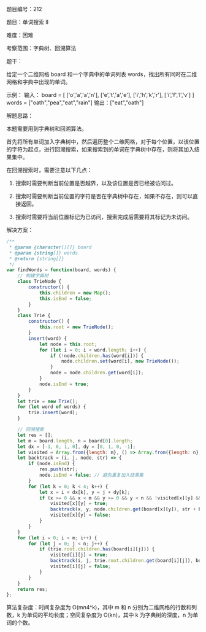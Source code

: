 题目编号：212

题目：单词搜索 II

难度：困难

考察范围：字典树、回溯算法

题干：

给定一个二维网格 board 和一个字典中的单词列表 words，找出所有同时在二维网格和字典中出现的单词。

示例：
输入：
board = [
  ['o','a','a','n'],
  ['e','t','a','e'],
  ['i','h','k','r'],
  ['i','f','l','v']
]
words = ["oath","pea","eat","rain"]
输出：["eat","oath"]

解题思路：

本题需要用到字典树和回溯算法。

首先将所有单词加入字典树中，然后遍历整个二维网格，对于每个位置，以该位置的字符为起点，进行回溯搜索，如果搜索到的单词在字典树中存在，则将其加入结果集中。

在回溯搜索时，需要注意以下几点：

1. 搜索时需要判断当前位置是否越界，以及该位置是否已经被访问过。

2. 搜索时需要判断当前位置的字符是否在字典树中存在，如果不存在，则可以直接返回。

3. 搜索时需要将当前位置标记为已访问，搜索完成后需要将其标记为未访问。

解决方案：

```javascript
/**
 * @param {character[][]} board
 * @param {string[]} words
 * @return {string[]}
 */
var findWords = function(board, words) {
    // 构建字典树
    class TrieNode {
        constructor() {
            this.children = new Map();
            this.isEnd = false;
        }
    }
    class Trie {
        constructor() {
            this.root = new TrieNode();
        }
        insert(word) {
            let node = this.root;
            for (let i = 0; i < word.length; i++) {
                if (!node.children.has(word[i])) {
                    node.children.set(word[i], new TrieNode());
                }
                node = node.children.get(word[i]);
            }
            node.isEnd = true;
        }
    }
    let trie = new Trie();
    for (let word of words) {
        trie.insert(word);
    }

    // 回溯搜索
    let res = [];
    let m = board.length, n = board[0].length;
    let dx = [-1, 0, 1, 0], dy = [0, 1, 0, -1];
    let visited = Array.from({length: m}, () => Array.from({length: n}, () => false));
    let backtrack = (i, j, node, str) => {
        if (node.isEnd) {
            res.push(str);
            node.isEnd = false; // 避免重复加入结果集
        }
        for (let k = 0; k < 4; k++) {
            let x = i + dx[k], y = j + dy[k];
            if (x >= 0 && x < m && y >= 0 && y < n && !visited[x][y] && node.children.has(board[x][y])) {
                visited[x][y] = true;
                backtrack(x, y, node.children.get(board[x][y]), str + board[x][y]);
                visited[x][y] = false;
            }
        }
    }
    for (let i = 0; i < m; i++) {
        for (let j = 0; j < n; j++) {
            if (trie.root.children.has(board[i][j])) {
                visited[i][j] = true;
                backtrack(i, j, trie.root.children.get(board[i][j]), board[i][j]);
                visited[i][j] = false;
            }
        }
    }
    return res;
};
```

算法复杂度：时间复杂度为 O(m*n*4^k)，其中 m 和 n 分别为二维网格的行数和列数，k 为单词的平均长度；空间复杂度为 O(kn)，其中 k 为字典树的深度，n 为单词的个数。